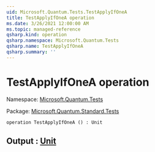 ```yaml
---
uid: Microsoft.Quantum.Tests.TestApplyIfOneA
title: TestApplyIfOneA operation
ms.date: 3/26/2021 12:00:00 AM
ms.topic: managed-reference
qsharp.kind: operation
qsharp.namespace: Microsoft.Quantum.Tests
qsharp.name: TestApplyIfOneA
qsharp.summary: ''
---
```


# TestApplyIfOneA operation

Namespace: [Microsoft.Quantum.Tests](xref:Microsoft.Quantum.Tests)

Package: [Microsoft.Quantum.Standard.Tests](https://nuget.org/packages/Microsoft.Quantum.Standard.Tests)




```qsharp
operation TestApplyIfOneA () : Unit
```


## Output : [Unit](xref:microsoft.quantum.lang-ref.unit)


